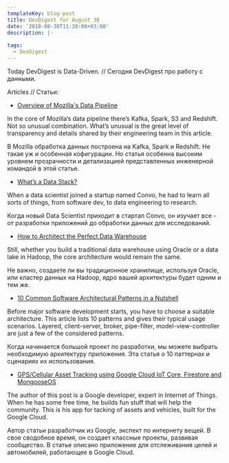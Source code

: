 ```yaml
---
templateKey: blog-post
title: DevDigest for August 30
date: '2018-08-30T11:30:00+03:00'
description: |-
  
tags:
  - DevDigest
---
```

Today DevDigest is Data-Driven. // Сегодня DevDigest про работу с данными.

Articles // Статьи:

* [Overview of Mozilla's Data Pipeline](https://docs.telemetry.mozilla.org/concepts/pipeline/data_pipeline.html?utm_campaign=Revue%20newsletter&utm_medium=Newsletter&utm_source=SF%20Data%20Weekly/?ref=blog.headlessdev.com)

In the core of Mozilla’s data pipeline there’s Kafka, Spark, S3 and Redshift. Not so unusual combination. 
What’s unusual is the great level of transparency and details shared by their engineering team in this article.

В Mozilla обработка данных построена на Kafka, Spark и Redshift. Не такая уж и особенная кофигурации.
Но статья особенна высоким уровнем прозрачности и детализацией представленных инженерной командой в этой статье.

* [What’s a Data Stack?](https://medium.com/@foundinblank/whats-a-data-stack-7c96f7a15fe8/?ref=blog.headlessdev.com)

When a data scientist joined a startup named Convo, he had to learn all sorts of things, from software dev, to data engineering to research.

Когда новый Data Scientist приходит в стартап Convo, он изучает все - от разработки приложений до обработки данных для исследований.

* [How to Architect the Perfect Data Warehouse](https://medium.com/@lewisdgavin/how-to-architect-the-perfect-data-warehouse-b3af2e01342e/?ref=blog.headlessdev.com)

Still, whether you build a traditional data warehouse using Oracle or a data lake in Hadoop, the core architecture would remain the same.

Не важно, создаете ли вы традиционное хранилище, используя Oracle, или кластер данных на Hadoop, ядро вашей архитектуры будет одним и тем же.

* [10 Common Software Architectural Patterns in a Nutshell](https://towardsdatascience.com/10-common-software-architectural-patterns-in-a-nutshell-a0b47a1e9013/?ref=blog.headlessdev.com)

Before major software development starts, you have to choose a suitable architecture. This article lists 10 patterns and gives their typical usage scenarios. 
Layered, client-server, broker, pipe-filter, model-view-controller are just a few of the considered patterns.

Когда начинается большой проект по разработки, мы можете выбрать необходимую архитектуру приложения.
Эта статья о 10 паттернах и сценариях их использования.

* [GPS/Cellular Asset Tracking using Google Cloud IoT Core, Firestore and MongooseOS](https://medium.com/google-cloud/gps-cellular-asset-tracking-using-google-cloud-iot-core-firestore-and-mongooseos-4dd74921f582/?ref=blog.headlessdev.com)

The author of this post is a Google developer, expert in Internet of Things. When he has some free time, he builds fun stuff that will help the community. 
This is his app for tacking of assets and vehicles, built for the Google Cloud.

Автор статьи разработчик из Google, экспект по интернету вещей. В свое сводобное время, он создает классные проекты, развивая сообщество.
В статье описано приложение для отслеживания целей и автомобилей, работающее в Google Cloud.
